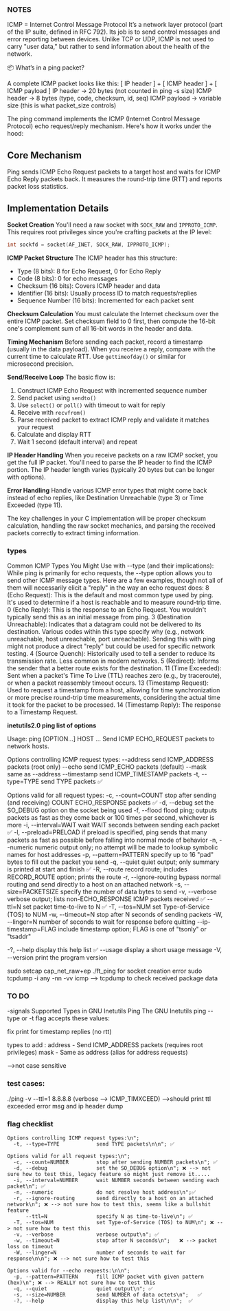 ### NOTES

ICMP = Internet Control Message Protocol
It’s a network layer protocol (part of the IP suite, defined in RFC 792).
Its job is to send control messages and error reporting between devices.
Unlike TCP or UDP, ICMP is not used to carry "user data," but rather to send information about the health of the network.


📦 What’s in a ping packet?

A complete ICMP packet looks like this:
[ IP header ] + [ ICMP header ] + [ ICMP payload ]
IP header → 20 bytes (not counted in ping -s size)
ICMP header → 8 bytes (type, code, checksum, id, seq)
ICMP payload → variable size (this is what packet_size controls)


The ping command implements the ICMP (Internet Control Message Protocol) echo request/reply mechanism. Here's how it works under the hood:

## Core Mechanism

Ping sends ICMP Echo Request packets to a target host and waits for ICMP Echo Reply packets back. It measures the round-trip time (RTT) and reports packet loss statistics.

## Implementation Details

**Socket Creation**
You'll need a raw socket with `SOCK_RAW` and `IPPROTO_ICMP`. This requires root privileges since you're crafting packets at the IP level:
```c
int sockfd = socket(AF_INET, SOCK_RAW, IPPROTO_ICMP);
```

**ICMP Packet Structure**
The ICMP header has this structure:
- Type (8 bits): 8 for Echo Request, 0 for Echo Reply
- Code (8 bits): 0 for echo messages
- Checksum (16 bits): Covers ICMP header and data
- Identifier (16 bits): Usually process ID to match requests/replies
- Sequence Number (16 bits): Incremented for each packet sent

**Checksum Calculation**
You must calculate the Internet checksum over the entire ICMP packet. Set checksum field to 0 first, then compute the 16-bit one's complement sum of all 16-bit words in the header and data.

**Timing Mechanism**
Before sending each packet, record a timestamp (usually in the data payload). When you receive a reply, compare with the current time to calculate RTT. Use `gettimeofday()` or similar for microsecond precision.

**Send/Receive Loop**
The basic flow is:
1. Construct ICMP Echo Request with incremented sequence number
2. Send packet using `sendto()`
3. Use `select()` or `poll()` with timeout to wait for reply
4. Receive with `recvfrom()`
5. Parse received packet to extract ICMP reply and validate it matches your request
6. Calculate and display RTT
7. Wait 1 second (default interval) and repeat

**IP Header Handling**
When you receive packets on a raw ICMP socket, you get the full IP packet. You'll need to parse the IP header to find the ICMP portion. The IP header length varies (typically 20 bytes but can be longer with options).

**Error Handling**
Handle various ICMP error types that might come back instead of echo replies, like Destination Unreachable (type 3) or Time Exceeded (type 11).

The key challenges in your C implementation will be proper checksum calculation, handling the raw socket mechanics, and parsing the received packets correctly to extract timing information.



### types

Common ICMP Types You Might Use with --type (and their implications):
While ping is primarily for echo requests, the --type option allows you to send other ICMP message types. Here are a few examples, though not all of them will necessarily elicit a "reply" in the way an echo request does:
8 (Echo Request): This is the default and most common type used by ping. It's used to determine if a host is reachable and to measure round-trip time.
0 (Echo Reply): This is the response to an Echo Request. You wouldn't typically send this as an initial message from ping.
3 (Destination Unreachable): Indicates that a datagram could not be delivered to its destination. Various codes within this type specify why (e.g., network unreachable, host unreachable, port unreachable). Sending this with ping might not produce a direct "reply" but could be used for specific network testing.
4 (Source Quench): Historically used to tell a sender to reduce its transmission rate. Less common in modern networks.
5 (Redirect): Informs the sender that a better route exists for the destination.
11 (Time Exceeded): Sent when a packet's Time To Live (TTL) reaches zero (e.g., by traceroute), or when a packet reassembly timeout occurs.
13 (Timestamp Request): Used to request a timestamp from a host, allowing for time synchronization or more precise round-trip time measurements, considering the actual time it took for the packet to be processed.
14 (Timestamp Reply): The response to a Timestamp Request.

**inetutils2.0 ping list of options**

Usage: ping [OPTION...] HOST ...
Send ICMP ECHO_REQUEST packets to network hosts.

Options controlling ICMP request types:
  --address           send ICMP_ADDRESS packets (root only)
  --echo              send ICMP_ECHO packets (default)
  --mask              same as --address
  --timestamp         send ICMP_TIMESTAMP packets
  -t, --type=TYPE     send TYPE packets ✅

Options valid for all request types:
  -c, --count=COUNT   stop after sending (and receiving) COUNT ECHO_RESPONSE packets ✅
  -d, --debug         set the SO_DEBUG option on the socket being used
  -f, --flood         flood ping; outputs packets as fast as they come back or 100 times per second, whichever is more
  -i, --interval=WAIT wait WAIT seconds between sending each packet ✅
  -l, --preload=PRELOAD if preload is specified, ping sends that many packets as fast as possible before falling into normal mode of behavior
  -n, --numeric       numeric output only; no attempt will be made to lookup symbolic names for host addresses
  -p, --pattern=PATTERN
                       specify up to 16 "pad" bytes to fill out the packet you send
  -q, --quiet         quiet output; only summary is printed at start and finish ✅
  -R, --route         record route; includes RECORD_ROUTE option; prints the route
  -r, --ignore-routing
                       bypass normal routing and send directly to a host on an attached network
  -s, --size=PACKETSIZE
                       specify the number of data bytes to send
  -v, --verbose       verbose output; lists non-ECHO_RESPONSE ICMP packets received ✅
  --ttl=N             set packet time-to-live to N ✅
  -T, --tos=NUM       set Type-of-Service (TOS) to NUM
  -w, --timeout=N     stop after N seconds of sending packets
  -W, --linger=N      number of seconds to wait for response before quitting
  --ip-timestamp=FLAG
                       include timestamp option; FLAG is one of "tsonly" or "tsaddr"

  -?, --help          display this help list ✅
  --usage             display a short usage message
  -V, --version       print the program version





sudo setcap cap_net_raw+ep ./ft_ping for socket creation error
   sudo tcpdump -i any -nn -vv icmp  --> tcpdump to check received package data

### TO DO

-signals
Supported Types in GNU Inetutils Ping
The GNU Inetutils ping --type or -t flag accepts these values:

fix print for timestamp replies (no rtt)

types to add :
address - Send ICMP_ADDRESS packets (requires root privileges)
mask - Same as address (alias for address requests)


-->not case sensitive


### test cases:

./ping -v --ttl=1 8.8.8.8 (verbose --> ICMP_TIMXCEED)
-->should print ttl exceeded error msg and ip header dump


### flag checklist

    Options controlling ICMP request types:\n";
      -t, --type=TYPE            send TYPE packets\n\n"; ✅

    Options valid for all request types:\n";
      -c, --count=NUMBER         stop after sending NUMBER packets\n"; ✅
      -d, --debug                set the SO_DEBUG option\n"; ❌ --> not sure how to test this, legacy feature so might just remove it.....
      -i, --interval=NUMBER      wait NUMBER seconds between sending each packet\n"; ✅
      -n, --numeric              do not resolve host address\n";✅
      -r, --ignore-routing       send directly to a host on an attached network\n"; ❌ --> not sure how to test this, seems like a bullshit feature
          --ttl=N                specify N as time-to-live\n"; ✅
      -T, --tos=NUM              set Type-of-Service (TOS) to NUM\n"; ❌ --> not sure how to test this
      -v, --verbose              verbose output\n"; ✅
      -w, --timeout=N            stop after N seconds\n";   ❌ --> packet loss on timeout
      -W, --linger=N             number of seconds to wait for response\n\n"; ❌ --> not sure how to test this

    Options valid for --echo requests:\n\n";
      -p, --pattern=PATTERN      fill ICMP packet with given pattern (hex)\n"; ❌ --> REALLY not sure how to test this
      -q, --quiet                quiet output\n"; ✅
      -s, --size=NUMBER          send NUMBER of data octets\n";   ✅
      -?, --help                 display this help list\n\n";  ✅

